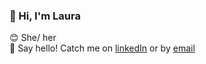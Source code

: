 ### 👋 Hi, I'm Laura 

:blush: She/ her<br>
:speech_balloon: Say hello! Catch me on <a href="https://www.linkedin.com/in/hulleylm/">linkedIn</a> or by <a href="mailto:hulleylm@gmail.com">email</a><br>

